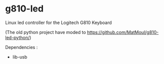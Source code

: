 # g810-led

Linux led controller for the Logitech G810 Keyboard

(The old python project have moded to https://github.com/MatMoul/g810-led-python/)

Dependencies :</br>
- lib-usb
